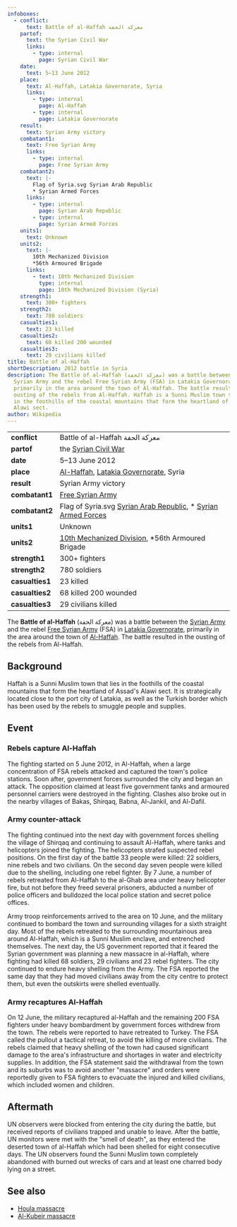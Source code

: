 ```yaml
---
infoboxes:
  - conflict:
      text: Battle of al-Haffah معركة الحفة
    partof:
      text: the Syrian Civil War
      links:
        - type: internal
          page: Syrian Civil War
    date:
      text: 5–13 June 2012
    place:
      text: Al-Haffah, Latakia Governorate, Syria
      links:
        - type: internal
          page: Al-Haffah
        - type: internal
          page: Latakia Governorate
    result:
      text: Syrian Army victory
    combatant1:
      text: Free Syrian Army
      links:
        - type: internal
          page: Free Syrian Army
    combatant2:
      text: |-
        Flag of Syria.svg Syrian Arab Republic
        * Syrian Armed Forces
      links:
        - type: internal
          page: Syrian Arab Republic
        - type: internal
          page: Syrian Armed Forces
    units1:
      text: Unknown
    units2:
      text: |-
        10th Mechanized Division
        *56th Armoured Brigade
      links:
        - text: 10th Mechanized Division
          type: internal
          page: 10th Mechanized Division (Syria)
    strength1:
      text: 300+ fighters
    strength2:
      text: 780 soldiers
    casualties1:
      text: 23 killed
    casualties2:
      text: 68 killed 200 wounded
    casualties3:
      text: 29 civilians killed
title: Battle of al-Haffah
shortDescription: 2012 battle in Syria
description: The Battle of al-Haffah (معركة الحفة) was a battle between the
  Syrian Army and the rebel Free Syrian Army (FSA) in Latakia Governorate,
  primarily in the area around the town of Al-Haffah. The battle resulted in the
  ousting of the rebels from Al-Haffah. Haffah is a Sunni Muslim town that lies
  in the foothills of the coastal mountains that form the heartland of Assad's
  Alawi sect.
author: Wikipedia
---
```


|                                   |                              |
|                ---                |              ---             |
|            **conflict**           |Battle of al-Haffah معركة الحفة |
|             **partof**            |the [Syrian Civil War](./Syrian_Civil_War) |
|              **date**             |        5–13 June 2012         |
|             **place**             |[Al-Haffah](./Al-Haffah), [Latakia Governorate](./Latakia_Governorate), Syria |
|             **result**            |      Syrian Army victory      |
|           **combatant1**          |[Free Syrian Army](./Free_Syrian_Army) |
|           **combatant2**          |Flag of Syria.svg [Syrian Arab Republic](./Syrian_Arab_Republic), * [Syrian Armed Forces](./Syrian_Armed_Forces) |
|             **units1**            |            Unknown            |
|             **units2**            |[10th Mechanized Division](./10th_Mechanized_Division_(Syria)), *56th Armoured Brigade |
|           **strength1**           |         300+ fighters         |
|           **strength2**           |         780 soldiers          |
|          **casualties1**          |           23 killed           |
|          **casualties2**          |     68 killed 200 wounded     |
|          **casualties3**          |      29 civilians killed      |
The **Battle of al-Haffah** (معركة الحفة) was a battle between the [Syrian Army](./Syrian_Army) and the rebel [Free Syrian Army](./Free_Syrian_Army) (FSA) in [Latakia Governorate](./Latakia_Governorate), primarily in the area around the town of [Al-Haffah](./Al-Haffah). The battle resulted in the ousting of the rebels from Al-Haffah.

## Background
Haffah is a Sunni Muslim town that lies in the foothills of the coastal mountains that form the heartland of Assad's Alawi sect. It is strategically located close to the port city of Latakia, as well as the Turkish border which has been used by the rebels to smuggle people and supplies.

## Event


### Rebels capture Al-Haffah
The fighting started on 5 June 2012, in Al-Haffah, when a large concentration of FSA rebels attacked and captured the town's police stations. Soon after, government forces surrounded the city and began an attack. The opposition claimed at least five government tanks and armoured personnel carriers were destroyed in the fighting. Clashes also broke out in the nearby villages of Bakas, Shirqaq, Babna, Al-Jankil, and Al-Dafil.

### Army counter-attack
The fighting continued into the next day with government forces shelling the village of Shirqaq and continuing to assault Al-Haffah, where tanks and helicopters joined the fighting. The helicopters strafed suspected rebel positions. On the first day of the battle 33 people were killed: 22 soldiers, nine rebels and two civilians. On the second day seven people were killed due to the shelling, including one rebel fighter. By 7 June, a number of rebels retreated from Al-Haffah to the al-Ghab area under heavy helicopter fire, but not before they freed several prisoners, abducted a number of police officers and bulldozed the local police station and secret police offices.

Army troop reinforcements arrived to the area on 10 June, and the military continued to bombard the town and surrounding villages for a sixth straight day. Most of the rebels retreated to the surrounding mountainous area around Al-Haffah, which is a Sunni Muslim enclave, and entrenched themselves. The next day, the US government reported that it feared the Syrian government was planning a new massacre in al-Haffah, where fighting had killed 68 soldiers, 29 civilians and 23 rebel fighters. The city continued to endure heavy shelling from the Army. The FSA reported the same day that they had moved civilians away from the city centre to protect them, but even the outskirts were shelled eventually.

### Army recaptures Al-Haffah
On 12 June, the military recaptured al-Haffah and the remaining 200 FSA fighters under heavy bombardment by government forces withdrew from the town. The rebels were reported to have retreated to Turkey. The FSA called the pullout a tactical retreat, to avoid the killing of more civilians. The rebels claimed that heavy shelling of the town had caused significant damage to the area's infrastructure and shortages in water and electricity supplies. In addition, the FSA statement said the withdrawal from the town and its suburbs was to avoid another "massacre" and orders were reportedly given to FSA fighters to evacuate the injured and killed civilians, which included women and children.

## Aftermath
UN observers were blocked from entering the city during the battle, but received reports of civilians trapped and unable to leave. After the battle, UN monitors were met with the "smell of death", as they entered the deserted town of al-Haffah which had been shelled for eight consecutive days. The UN observers found the Sunni Muslim town completely abandoned with burned out wrecks of cars and at least one charred body lying on a street.




## See also
 * [Houla massacre](./Houla_massacre)
 * [Al-Kubeir massacre](./Al-Kubeir_massacre)
